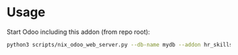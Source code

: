 # Usage

Start Odoo including this addon (from repo root):

```bash
python3 scripts/nix_odoo_web_server.py --db-name mydb --addon hr_skills_slides
```
